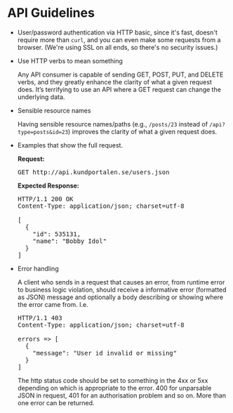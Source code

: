 API Guidelines
==============

 *  User/password authentication via HTTP basic, since it's fast, doesn't 
    require more than `curl`, and you can even make some requests from a 
    browser. (We're using SSL on all ends, so there's no security issues.)

 *  Use HTTP verbs to mean something
    
    Any API consumer is capable of sending GET, POST, PUT, and DELETE verbs, and 
    they greatly enhance the clarity of what a given request does. It’s 
    terrifying to use an API where a GET request can change the underlying data.

 *  Sensible resource names
    
    Having sensible resource names/paths (e.g., `/posts/23` instead of 
    `/api?type=posts&id=23`) improves the clarity of what a given request does.

 *  Examples that show the full request.
    
    **Request:**
    <pre>GET http://api.kundportalen.se/users.json</pre>
  
    **Expected Response:**
    <pre>
    HTTP/1.1 200 OK
    Content-Type: application/json; charset=utf-8
    
    [
      {
        "id": 535131,
        "name": "Bobby Idol"
      }
    ]
    </pre>

  * Error handling
    
    A client who sends in a request that causes an error, from runtime error to 
    business logic violation, should receive a informative error (formatted as JSON)
    message and optionally a body describing or showing where the error came from. I.e.

    <pre>
    HTTP/1.1 403 
    Content-Type: application/json; charset=utf-8
    
    errors => [
      {
        "message": "User id invalid or missing"
      }
    ]
    </pre>   
    
    The http status code should be set to something in the 4xx or 5xx depending on
    which is appropriate to the error. 400 for unparsable JSON in request, 401 for 
    an authorisation problem and so on. More than one error can be returned.
    
    